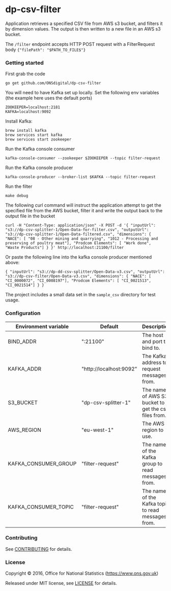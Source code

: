 dp-csv-filter
================

Application retrieves a specified CSV file from AWS s3 bucket, and filters it by dimension values.  The output is then written to a new file in an AWS s3 bucket.

The ```/filter``` endpoint accepts HTTP POST request with a FilterRequest body ```{"filePath": "$PATH_TO_FILE$"}```

### Getting started

First grab the code

`go get github.com/ONSdigital/dp-csv-filter`

You will need to have Kafka set up locally. Set the following env variables (the example here uses the default ports)

```
ZOOKEEPER=localhost:2181
KAFKA=localhost:9092
```

Install Kafka:

```
brew install kafka
brew services start kafka
brew services start zookeeper
```

Run the Kafka console consumer
```
kafka-console-consumer --zookeeper $ZOOKEEPER --topic filter-request
```

Run the Kafka console producer
```
kafka-console-producer --broker-list $KAFKA --topic filter-request
```

Run the filter
```
make debug
```

The following curl command will instruct the application attempt to get the specified file from the AWS bucket,
filter it and write the output back to the output file in the bucket
```
curl -H "Content-Type: application/json" -X POST -d '{ "inputUrl": "s3://dp-csv-splitter-1/Open-Data-for-filter.csv", "outputUrl": "s3://dp-csv-splitter-1/Open-Data-filtered.csv", "dimensions": { "NACE": [ "08 - Other mining and quarrying", "1012 - Processing and preserving of poultry meat"], "Prodcom Elements": [ "Work done", "Waste Products"] } }' http://localhost:21100/filter
```
Or paste the following line into the kafka console producer mentioned above:
```
{ "inputUrl": "s3://dp-dd-csv-splitter/Open-Data-v3.csv", "outputUrl": "s3://dp-csv-filter/Open-Data-v3.csv", "dimensions": { "NACE": [ "CI_0000072", "CI_0008197"], "Prodcom Elements": [ "CI_0021513", "CI_0021514"] } }
```

The project includes a small data set in the `sample_csv` directory for test usage.

### Configuration

| Environment variable | Default                 | Description
| -------------------- | ----------------------- | ----------------------------------------------------
| BIND_ADDR            | ":21100"                | The host and port to bind to.
| KAFKA_ADDR           | "http://localhost:9092" | The Kafka address to request messages from.
| S3_BUCKET            | "dp-csv-splitter-1"     | The name of AWS S3 bucket to get the csv files from.
| AWS_REGION           | "eu-west-1"             | The AWS region to use.
| KAFKA_CONSUMER_GROUP | "filter-request"        | The name of the Kafka group to read messages from.
| KAFKA_CONSUMER_TOPIC | "filter-request"        | The name of the Kafka topic to read messages from.

### Contributing

See [CONTRIBUTING](CONTRIBUTING.md) for details.

### License

Copyright ©‎ 2016, Office for National Statistics (https://www.ons.gov.uk)

Released under MIT license, see [LICENSE](LICENSE.md) for details.
